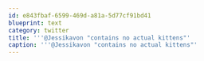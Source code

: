 ```yaml
---
id: e843fbaf-6599-469d-a81a-5d77cf91bd41
blueprint: text
category: twitter
title: '''@Jessikavon "contains no actual kittens"'
caption: '''@Jessikavon "contains no actual kittens"'
---
```

